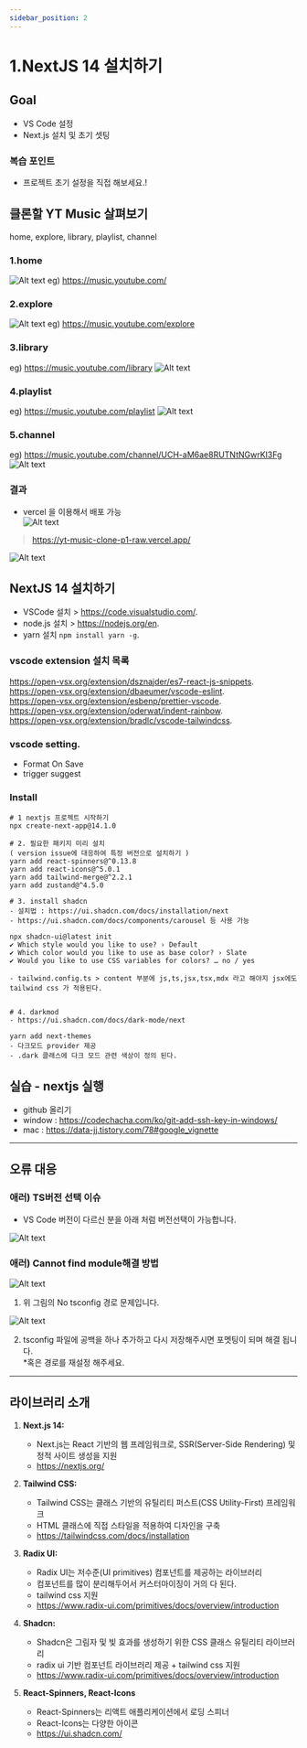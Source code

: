 ```yaml
---
sidebar_position: 2
---
```


# 1.NextJS 14 설치하기

## Goal
- VS Code 설정
- Next.js 설치 및 초기 셋팅

### 복습 포인트

- 프로젝트 초기 설정을 직접 해보세요.! 

## 클론할 YT Music 살펴보기

home, explore, library, playlist, channel

### 1.home 
![Alt text](image.png)
eg) https://music.youtube.com/

### 2.explore
![Alt text](image-1.png)
eg) https://music.youtube.com/explore

### 3.library
eg) https://music.youtube.com/library
![Alt text](image-2.png)

### 4.playlist
eg) https://music.youtube.com/playlist
![Alt text](image-3.png)
 
### 5.channel
eg) https://music.youtube.com/channel/UCH-aM6ae8RUTNtNGwrKI3Fg
![Alt text](image-5.png)


### 결과
- vercel 을 이용해서 배포 가능  
![Alt text](image-6.png)

> https://yt-music-clone-p1-raw.vercel.app/

![Alt text](image-7.png)



## NextJS 14 설치하기

- VSCode 설치 > https://code.visualstudio.com/.  
- node.js 설치 > https://nodejs.org/en.  
- yarn 설치 ``` npm install yarn -g ```.  

### vscode extension 설치 목록  

https://open-vsx.org/extension/dsznajder/es7-react-js-snippets.  
https://open-vsx.org/extension/dbaeumer/vscode-eslint.  
https://open-vsx.org/extension/esbenp/prettier-vscode.  
https://open-vsx.org/extension/oderwat/indent-rainbow.  
https://open-vsx.org/extension/bradlc/vscode-tailwindcss.  

### vscode setting.  

- Format On Save
- trigger suggest 

### Install

```
# 1 nextjs 프로젝트 시작하기
npx create-next-app@14.1.0

# 2. 필요한 패키지 미리 설치
( version issue에 대응하여 특정 버전으로 설치하기 )   
yarn add react-spinners@^0.13.8
yarn add react-icons@^5.0.1
yarn add tailwind-merge@^2.2.1
yarn add zustand@^4.5.0

# 3. install shadcn
- 설치법 : https://ui.shadcn.com/docs/installation/next
- https://ui.shadcn.com/docs/components/carousel 등 사용 가능 

npx shadcn-ui@latest init
✔ Which style would you like to use? › Default
✔ Which color would you like to use as base color? › Slate
✔ Would you like to use CSS variables for colors? … no / yes

- tailwind.config.ts > content 부분에 js,ts,jsx,tsx,mdx 라고 해야지 jsx에도 tailwind css 가 적용된다.


# 4. darkmod
- https://ui.shadcn.com/docs/dark-mode/next

yarn add next-themes
- 다크모드 provider 제공  
- .dark 클래스에 다크 모드 관련 색상이 정의 된다.

```




## 실습 - nextjs 실행

- github 올리기
- window : https://codechacha.com/ko/git-add-ssh-key-in-windows/
- mac : https://data-jj.tistory.com/78#google_vignette

---

## 오류 대응

### 애러) TS버전 선택 이슈  

- VS Code 버전이 다르신 분을 아래 처럼 버전선택이 가능합니다.

![Alt text](image-11.png)

### 애러) Cannot find module해결 방법

![Alt text](image-13.png)

1) 위 그림의 No tsconfig 경로 문제입니다.

![Alt text](image-14.png)

2) tsconfig 파일에 공백을 하나 추가하고 다시 저장해주시면 포멧팅이 되며 해결 됩니다.   
*혹은 경로를 재설정 해주세요.  

---

## 라이브러리 소개


1. **Next.js 14:**
   - Next.js는 React 기반의 웹 프레임워크로, SSR(Server-Side Rendering) 및 정적 사이트 생성을 지원
   - https://nextjs.org/  

2. **Tailwind CSS:**
   - Tailwind CSS는 클래스 기반의 유틸리티 퍼스트(CSS Utility-First) 프레임워크
   - HTML 클래스에 직접 스타일을 적용하여 디자인을 구축
   - https://tailwindcss.com/docs/installation

3. **Radix UI:**
   - Radix UI는 저수준(UI primitives) 컴포넌트를 제공하는 라이브러리   
   - 컴포넌트를 많이 분리해두어서 커스터마이징이 거의 다 된다.    
   - tailwind css 지원  
   - https://www.radix-ui.com/primitives/docs/overview/introduction

4. **Shadcn:**
   - Shadcn은 그림자 및 빛 효과를 생성하기 위한 CSS 클래스 유틸리티 라이브러리
   - radix ui 기반 컴포넌트 라이브러리 제공 + tailwind css 지원   
   - https://www.radix-ui.com/primitives/docs/overview/introduction

5. **React-Spinners, React-Icons**
   - React-Spinners는 리액트 애플리케이션에서 로딩 스피너
   - React-Icons는 다양한 아이콘
   - https://ui.shadcn.com/